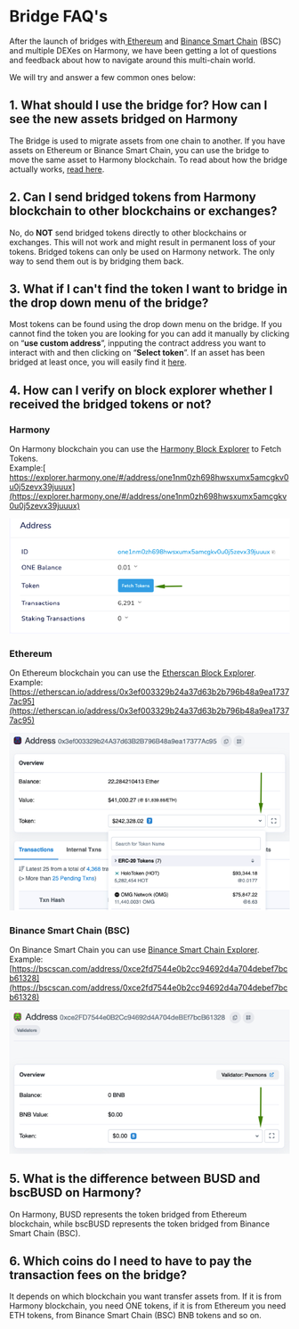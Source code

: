 # Bridge FAQ's

After the launch of bridges with[ Ethereum](bridging-eth-one.md) and [Binance Smart Chain](bridging-bsc-one.md) (BSC) and multiple DEXes on Harmony, we have been getting a lot of questions and feedback about how to navigate around this multi-chain world.

We will try and answer a few common ones below:

## **1. What should I use the bridge for? How can I see the new assets bridged on Harmony**

The Bridge is used to migrate assets from one chain to another. If you have assets on Ethereum or Binance Smart Chain, you can use the bridge to move the same asset to Harmony blockchain. To read about how the bridge actually works, [read here](https://harmony.one/horizon).

## 2. Can I send bridged tokens from Harmony blockchain to other blockchains or exchanges?

No, do **NOT** send bridged tokens directly to other blockchains or exchanges. This will not work and might result in permanent loss of your tokens. Bridged tokens can only be used on Harmony network. The only way to send them out is by bridging them back.

## 3. What if I can't find the token I want to bridge in the drop down menu of the bridge?

Most tokens can be found using the drop down menu on the bridge. If you cannot find the token you are looking for you can add it manually by clicking on “**use custom address**”, inpputing the contract address you want to interact with and then clicking on “**Select token**”. If an asset has been bridged at least once, you will easily find it [here](https://bridge.harmony.one/tokens).

## 4. How can I verify on block explorer whether I received the bridged tokens or not?

### Harmony

On Harmony blockchain you can use the [Harmony Block Explorer](https://explorer.harmony.one) to Fetch Tokens. \
Example:[ https://explorer.harmony.one/#/address/one1nm0zh698hwsxumx5amcgkv0u0j5zevx39juuux](https://explorer.harmony.one/#/address/one1nm0zh698hwsxumx5amcgkv0u0j5zevx39juuux)

![Fetch Tokens on Harmony](../../.gitbook/assets/horizon-faq1.png)

### Ethereum

On Ethereum blockchain you can use the [Etherscan Block Explorer](https://etherscan.io).\
Example: [https://etherscan.io/address/0x3ef003329b24a37d63b2b796b48a9ea17377ac95](https://etherscan.io/address/0x3ef003329b24a37d63b2b796b48a9ea17377ac95)

![Fetch Tokens on Ethereum](../../.gitbook/assets/horizon-faq2.png)

### Binance Smart Chain (BSC)

On Binance Smart Chain you can use [Binance Smart Chain Explorer](https://bscscan.com).\
Example: [https://bscscan.com/address/0xce2fd7544e0b2cc94692d4a704debef7bcb61328](https://bscscan.com/address/0xce2fd7544e0b2cc94692d4a704debef7bcb61328)

![Fetch Tokens on Binance Smart Chain (BSC)](../../.gitbook/assets/horizon-faq3.png)

## 5. What is the difference between BUSD and bscBUSD on Harmony?

On Harmony, BUSD represents the token bridged from Ethereum blockchain, while bscBUSD represents the token bridged from Binance Smart Chain (BSC).

## 6. Which coins do I need to have to pay the transaction fees on the bridge?

It depends on which blockchain you want transfer assets from. If it is from Harmony blockchain, you need ONE tokens, if it is from Ethereum you need ETH tokens, from Binance Smart Chain (BSC) BNB tokens and so on.
